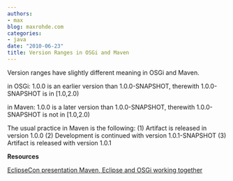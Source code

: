 ```yaml
---
authors:
- max
blog: maxrohde.com
categories:
- java
date: "2010-06-23"
title: Version Ranges in OSGi and Maven
---
```


Version ranges have slightly different meaning in OSGi and Maven.

in OSGi: 1.0.0 is an earlier version than 1.0.0-SNAPSHOT, therewith 1.0.0-SNAPSHOT is in \[1.0,2.0)

in Maven: 1.0.0 is a later version than 1.0.0-SNAPSHOT, therewith 1.0.0-SNAPSHOT is not in \[1.0,2.0)

The usual practice in Maven is the following: (1) Artifact is released in version 1.0.0 (2) Development is continued with version 1.0.1-SNAPSHOT (3) Artifact is released with version 1.0.1

**Resources**

[EclipseCon presentation Maven, Eclipse and OSGi working together](http://www.eclipsecon.org/2008/sub/attachments/Maven_Eclipse_and_OSGi_working_together.pdf)